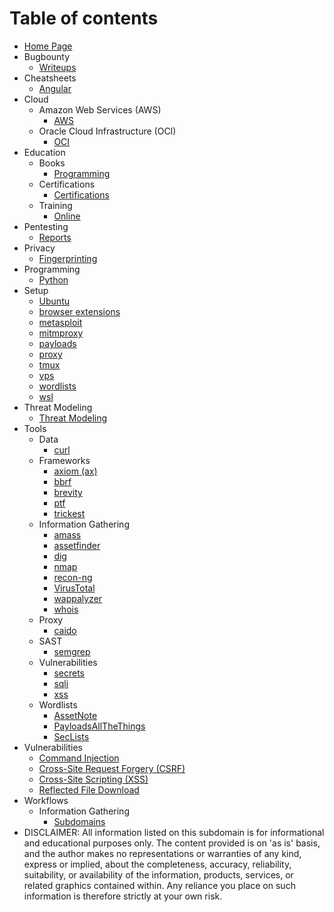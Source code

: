 # Table of contents  
* [Home Page](README.md)  
* Bugbounty
  * [Writeups](bugbounty/writeups.md)  
* Cheatsheets
  * [Angular](cheatsheets/angular.md)    
* Cloud  
  * Amazon Web Services (AWS)  
    * [AWS](cloud/aws/aws.md)  
  * Oracle Cloud Infrastructure (OCI)  
    * [OCI](cloud/oracle/oci.md)  
* Education  
  * Books  
    * [Programming](education/books/programming.md)
  * Certifications  
    * [Certifications](education/certifications/certifications.md)  
  * Training  
    * [Online](education/training/online.md)  
* Pentesting  
  * [Reports](pentesting/reports.md)  
* Privacy
  * [Fingerprinting](privacy/fingerprinting.md)
* Programming
  * [Python](programming/python/python.md)
* Setup  
  * [Ubuntu](setup/ubuntu.md)
  * [browser extensions](setup/browser-extensions.md)  
  * [metasploit](setup/metasploit.md)  
  * [mitmproxy](setup/mitmproxy.md)  
  * [payloads](setup/payloads.md)  
  * [proxy](setup/proxies.md)  
  * [tmux](setup/tmux.md)  
  * [vps](setup/vps.md)  
  * [wordlists](setup/wordlists.md)  
  * [wsl](setup/wsl.md)  
* Threat Modeling
  * [Threat Modeling](threat_modeling/threat_modeling.md)
* Tools
  * Data
    * [curl](tools/data/curl.md)
  * Frameworks
    * [axiom (ax)](tools/frameworks/axiom.md)
    * [bbrf](tools/frameworks/bbrf.md)
    * [brevity](tools/frameworks/brevity.md)
    * [ptf](tools/frameworks/ptf.md)
    * [trickest](tools/frameworks/trickest.md)  
  * Information Gathering  
    * [amass](tools/information_gathering/amass.md)  
    * [assetfinder](tools/information_gathering/assetfinder.md)  
    * [dig](tools/information_gathering/dig.md)  
    * [nmap](tools/information_gathering/nmap.md)  
    * [recon-ng](tools/information_gathering/recon-ng.md)  
    * [VirusTotal](tools/information_gathering/virustotal.md)  
    * [wappalyzer](tools/information_gathering/wappalyzer.md)  
    * [whois](tools/information_gathering/whois.md)
  * Proxy 
    * [caido](tools/proxy/caido.md)    
  * SAST
    * [semgrep](tools/sast/semgrep.md)  
  * Vulnerabilities  
    * [secrets](tools/vulnerabilities/secrets.md)
    * [sqli](tools/vulnerabilities/sqli.md)
    * [xss](tools/vulnerabilities/xss.md)  
  * Wordlists  
    * [AssetNote](tools/wordlists/assetnote.md)  
    * [PayloadsAllTheThings](tools/wordlists/payloadsallthethings.md)  
    * [SecLists](tools/wordlists/seclists.md)  
* Vulnerabilities
  * [Command Injection](vulnerabilities/command_injection/command_injection.md)  
  * [Cross-Site Request Forgery (CSRF)](vulnerabilities/csrf/csrf.md)  
  * [Cross-Site Scripting (XSS)](vulnerabilities/xss/xss.md)  
  * [Reflected File Download](vulnerabilities/files/reflected_file_download.md)  
* Workflows  
  * Information Gathering  
    * [Subdomains](workflows/information_gathering/subdomains.md)
* DISCLAIMER: All information listed on this subdomain is for informational and educational purposes only. The content provided is on 'as is' basis, and the author makes no representations or warranties of any kind, express or implied, about the completeness, accuracy, reliability, suitability, or availability of the information, products, services, or related graphics contained within. Any reliance you place on such information is therefore strictly at your own risk.  
